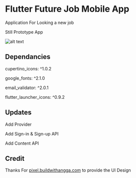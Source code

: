 # Flutter Future Job Mobile App

Application For Looking a new job

Still Prototype App

![alt text](https://i.ibb.co/GRsVm7m/Github-Thumbnail-1.png)

## Dependancies

  cupertino_icons: ^1.0.2
  
  google_fonts: ^2.1.0
  
  email_validator: ^2.0.1
  
  flutter_launcher_icons: ^0.9.2

## Updates
  
  Add Provider
  
  Add Sign-in & Sign-up API
  
  Add Content API

## Credit

Thanks For [pixel.buildwithangga.com](pixel.buildwithangga.com) to provide the UI Design
